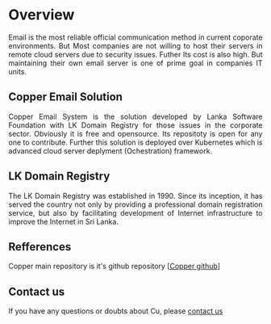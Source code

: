 # Overview
<p align="justify">
Email is the most reliable official communication method in current coporate
environments. But Most companies are not willing to host their servers in remote cloud servers due to security issues. Futher Its cost is also high. But maintaining their own email server is one of prime goal in companies IT units.
</p>

## Copper Email Solution
<p align="justify">
Copper Email System is the solution developed by Lanka Software Foundation with LK Domain Registry for those issues in the corporate sector. Obviously it is free and opensource. Its repositoty is open for any one to contribute. Further this solution is deployed over Kubernetes which is advanced cloud server deplyment (Ochestration) framework.
</p>


## LK Domain Registry
<p align="justify">
The LK Domain Registry was established in 1990. Since its inception, it has served the country not only by providing a professional domain registration service, but also by facilitating development of Internet infrastructure to improve the Internet in Sri Lanka.
</p>


## Refferences

Copper main repository is it's github repository [[Copper github](https://github.com/LSFLK/Copper)]
  

<!-- Prometheus container pull and run: 
    sudo docker pull prom/prometheus
    docker run -p 9090:9090 prom/prometheus

Grafana pull and run
    docker pull grafana/grafana
    docker run -d --name=grafana -p 3000:3000 grafana/grafana -->


## Contact us
    
If you have any questions or doubts about Cu, please [contact us](mailto:copper@opensource.lk)